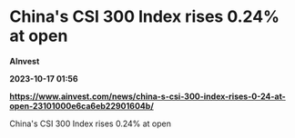 # China's CSI 300 Index rises 0.24% at open
**AInvest**

**2023-10-17 01:56**

**https://www.ainvest.com/news/china-s-csi-300-index-rises-0-24-at-open-23101000e6ca6eb22901604b/**

China's CSI 300 Index rises 0.24% at open